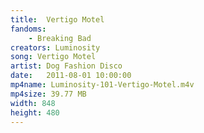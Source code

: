 ```yaml
---
title:  Vertigo Motel
fandoms:
    - Breaking Bad
creators: Luminosity
song: Vertigo Motel
artist: Dog Fashion Disco
date:   2011-08-01 10:00:00
mp4name: Luminosity-101-Vertigo-Motel.m4v
mp4size: 39.77 MB
width: 848
height: 480
---
```



  
